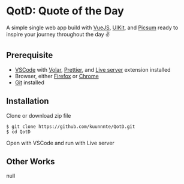 # QotD: Quote of the Day

A simple single web app build with [VueJS](https://vuejs.org), [UIKit](https://getuikit.com/), and [Picsum](https://picsum.photos/) ready to inspire your journey throughout the day ✌️

## Prerequisite

 - [VSCode](https://code.visualstudio.com/download) with [Volar](https://marketplace.visualstudio.com/items?itemName=Vue.volar), [Prettier](https://marketplace.visualstudio.com/items?itemName=esbenp.prettier-vscode), and [Live server](https://marketplace.visualstudio.com/items?itemName=ritwickdey.LiveServer) extension installed
 - Browser, either [Firefox](https://www.mozilla.org/firefox/new/) or [Chrome](https://www.google.com/chrome/)
 - [Git](https://git-scm.com/downloads) installed

## Installation
Clone or download zip file

    $ git clone https://github.com/kuunnnte/QotD.git
    $ cd QotD

Open with VSCode and run with Live server

## Other Works
null
